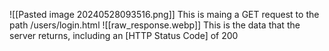 ![[Pasted image 20240528093516.png]]
This is maing a GET request to the path /users/login.html
![[raw_response.webp]]
This is the data that the server returns, including an [HTTP Status Code] of 200
